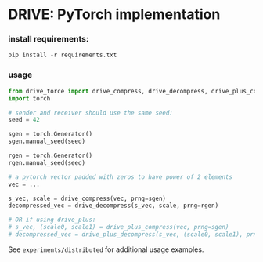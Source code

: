 # DRIVE: PyTorch implementation

### install requirements:

```setup
pip install -r requirements.txt
```

### usage 

```python
from drive_torce import drive_compress, drive_decompress, drive_plus_compress, drive_plus_decompress
import torch

# sender and receiver should use the same seed:
seed = 42

sgen = torch.Generator()
sgen.manual_seed(seed)

rgen = torch.Generator()
rgen.manual_seed(seed)

# a pytorch vector padded with zeros to have power of 2 elements
vec = ...

s_vec, scale = drive_compress(vec, prng=sgen)
decompressed_vec = drive_decompress(s_vec, scale, prng=rgen)

# OR if using drive_plus:
# s_vec, (scale0, scale1) = drive_plus_compress(vec, prng=sgen)
# decompressed_vec = drive_plus_decompress(s_vec, (scale0, scale1), prng=rgen)
```

See `experiments/distributed` for additional usage examples.